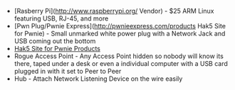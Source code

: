 - [Rasberry Pi](http://www.raspberrypi.org/ Vendor) - $25 ARM Linux featuring USB, RJ-45, and more 
- [Pwn Plug/Pwnie Express](http://pwnieexpress.com/products Hak5 Site for Pwnie) - Small unmarked white power plug with a Network Jack and USB coming out the bottom
- [Hak5 Site for Pwnie Products](http://pwnieexpress.com/products)
- Rogue Access Point - Any Access Point hidden so nobody will know its there, taped under a desk or even a individual computer with a USB card plugged in with it set to Peer to Peer
- Hub - Attach Network Listening Device on the wire easily
